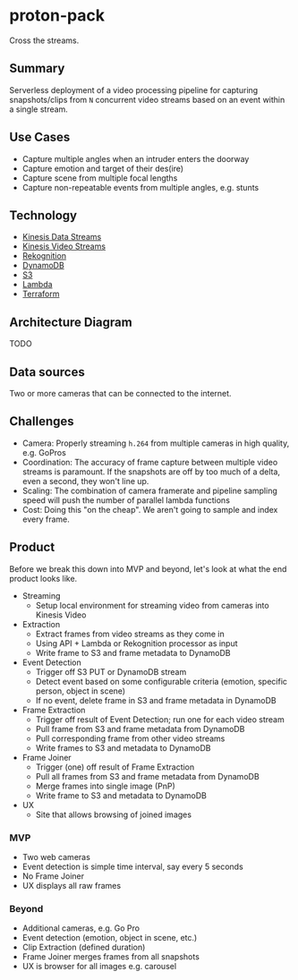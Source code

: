 # proton-pack

Cross the streams.

## Summary

Serverless deployment of a video processing pipeline for capturing snapshots/clips from `N` concurrent video streams based on an event within a single stream.

## Use Cases

* Capture multiple angles when an intruder enters the doorway
* Capture emotion and target of their des(ire)
* Capture scene from multiple focal lengths
* Capture non-repeatable events from multiple angles, e.g. stunts

## Technology

* [Kinesis Data Streams](https://aws.amazon.com/kinesis/)
* [Kinesis Video Streams](https://aws.amazon.com/kinesis/video-streams/)
* [Rekognition](https://aws.amazon.com/rekognition/)
* [DynamoDB](https://aws.amazon.com/dynamodb/)
* [S3](https://aws.amazon.com/s3/)
* [Lambda](https://aws.amazon.com/lambda/)
* [Terraform](https://www.terraform.io/)

## Architecture Diagram

TODO

## Data sources

Two or more cameras that can be connected to the internet.

## Challenges

* Camera: Properly streaming `h.264` from multiple cameras in high quality, e.g. GoPros
* Coordination: The accuracy of frame capture between multiple video streams is paramount. If the snapshots are off by too much of a delta, even a second, they won't line up.
* Scaling: The combination of camera framerate and pipeline sampling speed will push the number of parallel lambda functions
* Cost: Doing this "on the cheap". We aren't going to sample and index every frame.

## Product

Before we break this down into MVP and beyond, let's look at what the end product looks like.

* Streaming
  * Setup local environment for streaming video from cameras into Kinesis Video
* Extraction
  * Extract frames from video streams as they come in
  * Using API + Lambda or Rekognition processor as input
  * Write frame to S3 and frame metadata to DynamoDB
* Event Detection
  * Trigger off S3 PUT or DynamoDB stream
  * Detect event based on some configurable criteria (emotion, specific person, object in scene)
  * If no event, delete frame in S3 and frame metadata in DynamoDB
* Frame Extraction
  * Trigger off result of Event Detection; run one for each video stream
  * Pull frame from S3 and frame metadata from DynamoDB
  * Pull corresponding frame from other video streams
  * Write frames to S3 and metadata to DynamoDB
* Frame Joiner
  * Trigger (one) off result of Frame Extraction
  * Pull all frames from S3 and frame metadata from DynamoDB
  * Merge frames into single image (PnP)
  * Write frame to S3 and metadata to DynamoDB
* UX
  * Site that allows browsing of joined images

### MVP

* Two web cameras
* Event detection is simple time interval, say every 5 seconds
* No Frame Joiner
* UX displays all raw frames

### Beyond

* Additional cameras, e.g. Go Pro
* Event detection (emotion, object in scene, etc.)
* Clip Extraction (defined duration)
* Frame Joiner merges frames from all snapshots
* UX is browser for all images e.g. carousel
